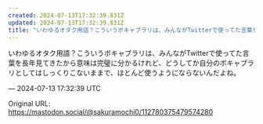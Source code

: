 ```yaml
---
created: 2024-07-13T17:32:39.831Z
updated: 2024-07-13T17:32:39.831Z
title: "いわゆるオタク用語？こういうボキャブラリは、みんながTwitterで使ってた言葉を長年見てきたから意味は完璧に分かるけれど、どうしてか自分のボキャブラリとしては[...]"
---
```


<p>いわゆるオタク用語？こういうボキャブラリは、みんながTwitterで使ってた言葉を長年見てきたから意味は完璧に分かるけれど、どうしてか自分のボキャブラリとしてはしっくりこないままで、ほとんど使うようにならないんだよね。</p>

&mdash; 2024-07-13 17:32:39 UTC

Original URL: https://mastodon.social/@sakuramochi0/112780375479574280
